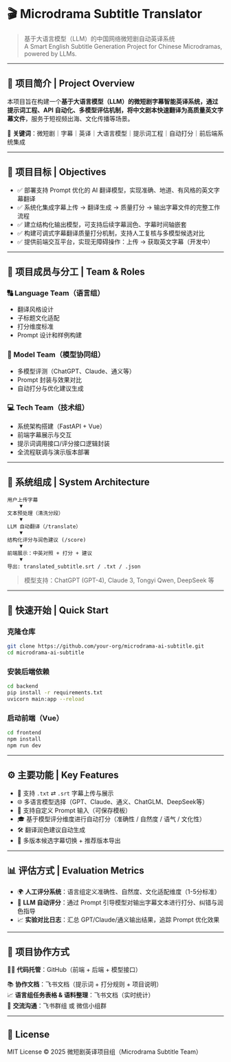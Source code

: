 # 🎬 Microdrama Subtitle Translator

> 基于大语言模型（LLM）的中国网络微短剧自动英译系统  
> A Smart English Subtitle Generation Project for Chinese Microdramas, powered by LLMs.

---

## 🌟 项目简介 | Project Overview

本项目旨在构建一个**基于大语言模型（LLM）**的微短剧字幕智能英译系统，通过提示词工程、API 自动化、多模型评估机制，将中文剧本快速翻译为**高质量英文字幕文件**，服务于短视频出海、文化传播等场景。

📌 **关键词**：微短剧｜字幕｜英译｜大语言模型｜提示词工程｜自动打分｜前后端系统集成

---

## 🎯 项目目标 | Objectives

- ✅ 部署支持 Prompt 优化的 AI 翻译模型，实现准确、地道、有风格的英文字幕翻译
- ✅ 系统化集成字幕上传 → 翻译生成 → 质量打分 → 输出字幕文件的完整工作流程
- ✅ 建立结构化输出模型，可支持后续字幕润色、字幕时间轴嵌套
- ✅ 构建可调式字幕翻译质量打分机制，支持人工复核与多模型候选对比
- ✅ 提供前端交互平台，实现无障碍操作：上传 → 获取英文字幕（开发中）

---

## 👥 项目成员与分工 | Team & Roles

### 🔠 Language Team（语言组）
- 翻译风格设计
- 子标题文化适配
- 打分维度标准
- Prompt 设计和样例构建

### 🧠 Model Team（模型协同组）
- 多模型评测（ChatGPT、Claude、通义等）
- Prompt 封装与效果对比
- 自动打分与优化建议生成

### 💻 Tech Team（技术组）
- 系统架构搭建（FastAPI + Vue）
- 前端字幕展示与交互
- 提示词调用接口/评分接口逻辑封装
- 全流程联调与演示版本部署

---

## 🧱 系统组成 | System Architecture

```
用户上传字幕
    ▼
文本预处理（清洗分段）
    ▼
LLM 自动翻译（/translate）
    ▼
结构化评分与润色建议 (/score)
    ▼
前端展示：中英对照 + 打分 + 建议
    ▼
导出: translated_subtitle.srt / .txt / .json
```

> 模型支持：ChatGPT (GPT-4), Claude 3, Tongyi Qwen, DeepSeek 等

---

## 🚀 快速开始 | Quick Start

### 克隆仓库

```bash
git clone https://github.com/your-org/microdrama-ai-subtitle.git
cd microdrama-ai-subtitle
```

### 安装后端依赖

```bash
cd backend
pip install -r requirements.txt
uvicorn main:app --reload
```

### 启动前端（Vue）

```bash
cd frontend
npm install
npm run dev
```

---

## ⚙️ 主要功能 | Key Features

- 📄 支持 `.txt` ⇄ `.srt` 字幕上传与展示
- 🌐 多语言模型选择（GPT、Claude、通义、ChatGLM、DeepSeek等）
- 🎯 支持自定义 Prompt 输入（可保存模板）
- 🎓 基于模型评分维度进行自动打分（准确性 / 自然度 / 语气 / 文化性）
- 🛠 翻译润色建议自动生成
- 🔄 多版本候选字幕切换 + 推荐版本导出

---

## 📊 评估方式 | Evaluation Metrics

- 🌍 **人工评分系统**：语言组定义准确性、自然度、文化适配维度（1-5分标准）
- 🤖 **LLM 自动评分**：通过 Prompt 引导模型对输出字幕文本进行打分、纠错与润色指导
- 📈 **实验对比日志**：汇总 GPT/Claude/通义输出结果，追踪 Prompt 优化效果

---

## 🤝 项目协作方式

🧑‍💻 **代码托管**：GitHub（前端 + 后端 + 模型接口）

📚 **协作文档**：飞书文档（提示词 + 打分规则 + 项目说明）  
📈 **语言组任务表格 & 语料整理**：飞书文档（实时统计）  
📩 **交流沟通**：飞书群组 或 微信小组群  

---

## 📌 License

MIT License © 2025 微短剧英译项目组（Microdrama Subtitle Team）